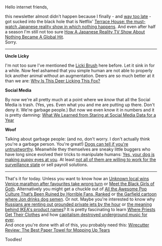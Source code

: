 Hello internet friends,

this newsletter almost didn't happen because I finally - and [way too late](https://lostfocus.de/2017/10/15270/) - got sucked into the black hole that is Netflix' [Terrace House: the must-watch Japanese reality show in which nothing happens](https://www.theguardian.com/tv-and-radio/tvandradioblog/2017/oct/18/terrace-house-the-must-watch-japanese-reality-show-in-which-nothing-happens). And even after half a season I'm still not too sure [How A Japanese Reality TV Show About Nothing Became A Global Hit](https://www.buzzfeed.com/miamonnier/why-terrace-house-is-the-perfect-gateway-reality-show-into).  
Sorry.

---

**Uncle Licky**

I'm not too sure I've mentioned the [Licki Brush](https://www.pdxpetdesign.com/licki/) here before. Let it sink in for a while.
Now feel ashamed that you simple human are not able to properly lick another animal without an augmentation. Deers are so much better at it than we are: [Why Is This Deer Licking This Fox?](https://www.theatlantic.com/science/archive/2017/10/why-is-this-deer-licking-this-fox/543621/)

**Social Media**

By now we're all pretty much at a point where we *know* that all the Social Media is trash. (Yes, yes. Even what you and me are putting up there. Don't deny it. We're garbage people.) But now we even know it in numbers and it is pretty damning: [What We Learned from Staring at Social Media Data for a Year](https://source.opennews.org/articles/what-buzzfeed-news-learned-after-year-mining-data-/)

**Woof**

Talking about garbage people: (and no, don't worry. I don't actually think you're a garbage person. You're great!) [Dogs can tell if you're untrustworthy](http://www.bbc.com/earth/story/20150220-dogs-know-if-youre-untrustworthy). Meanwhile they themselves are sneaky little buggers who have long since evolved their tricks to manipulate humans: [Yes, your dog is making puppy eyes at you](https://www.popsci.com/dog-facial-expression-communicate). At least [not all of them are willing to work for the surveillance state](https://www.vice.com/en_us/article/vb3g73/very-good-dog-refuses-to-be-a-pawn-for-the-surveillance-state-vgtrn) or sell payroll solutions.

 ---
 
 That's it for today. Unless you want to know how an [Unknown local wins Venice marathon after favourites take wrong turn](https://www.theguardian.com/world/2017/oct/23/unknown-local-wins-venice-marathon-after-favourites-take-wrong-turn) or [Meet the Black Girls of Goth](https://www.racked.com/2017/10/23/16492192/black-goth-girls). Alternatively you might get a chuckle out of [All the Awesome Pop Culture That’s Been Ruined by Horrible Fans, Ranked](https://melmagazine.com/all-the-awesome-pop-culture-thats-been-ruined-by-horrible-fans-ranked-3e5c355e1b1b?token=-OLlbremrUemRhk1) or [the Garfield cartoon where Jon drinks dog semen](https://www.buzzfeed.com/ishmaeldaro/garfield-creator-jim-davis-denies-that-he-made-jon). Or not. Maybe you're interested to know why [Russians are renting out grounded private jets by the hour](http://www.businessinsider.de/moscow-company-sells-instagram-photoshoots-on-grounded-private-jets-2017-10) or [the meaning behind IKEA's product names](http://lar5.com/ikea/)? It is pretty fascinating to learn [Where Priests Get Their Clothes](https://www.racked.com/2017/10/16/16449668/clergy-priests-vestments-clothes) and how [capitalism destroyed underground music for ever](https://www.theguardian.com/music/ng-interactive/2017/oct/16/no-alternative-how-brands-bought-out-underground-music-timberland-red-bull).  
And once you're done with all of this, you probably need this: [Wirecutter Review: The Best Paper Towel for Mopping Up Tears](https://www.mcsweeneys.net/articles/wirecutter-review-the-best-paper-towel-for-mopping-up-tears)

Toodles! 
